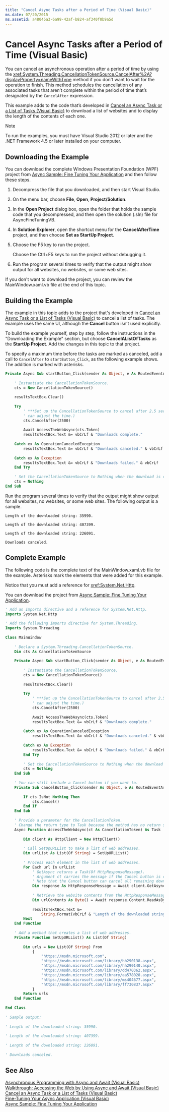 ```yaml
---
title: "Cancel Async Tasks after a Period of Time (Visual Basic)"
ms.date: 07/20/2015
ms.assetid: a48045a3-6a99-42af-b824-af340f0b9a5d
---
```

# Cancel Async Tasks after a Period of Time (Visual Basic)
You can cancel an asynchronous operation after a period of time by using the  <xref:System.Threading.CancellationTokenSource.CancelAfter%2A?displayProperty=nameWithType> method if you don't want to wait for the operation to finish. This method schedules the cancellation of any associated tasks that aren’t complete within the period of time that’s designated by the `CancelAfter` expression.  
  
 This example adds to the code that’s developed in [Cancel an Async Task or a List of Tasks (Visual Basic)](../../../../visual-basic/programming-guide/concepts/async/cancel-an-async-task-or-a-list-of-tasks.md) to download a list of websites and to display the length of the contents of each one.  
  
> [!NOTE]
>  To run the examples, you must have Visual Studio 2012 or later and the .NET Framework 4.5 or later installed on your computer.  
  
## Downloading the Example  
 You can download the complete Windows Presentation Foundation (WPF) project from [Async Sample: Fine Tuning Your Application](https://code.msdn.microsoft.com/Async-Fine-Tuning-Your-a676abea) and then follow these steps.  
  
1.  Decompress the file that you downloaded, and then start Visual Studio.  
  
2.  On the menu bar, choose **File**, **Open**, **Project/Solution**.  
  
3.  In the **Open Project** dialog box, open the folder that holds the sample code that you decompressed, and then open the solution (.sln) file for AsyncFineTuningVB.  
  
4.  In **Solution Explorer**, open the shortcut menu for the **CancelAfterTime** project, and then choose **Set as StartUp Project**.  
  
5.  Choose the F5 key to run the project.  
  
     Choose the Ctrl+F5 keys to run the project without debugging it.  
  
6.  Run the program several times to verify that the output might show output for all websites, no websites, or some web sites.  
  
 If you don't want to download the project, you can review the MainWindow.xaml.vb file at the end of this topic.  
  
## Building the Example  
 The example in this topic adds to the project that's developed in [Cancel an Async Task or a List of Tasks (Visual Basic)](../../../../visual-basic/programming-guide/concepts/async/cancel-an-async-task-or-a-list-of-tasks.md) to cancel a list of tasks. The example uses the same UI, although the **Cancel** button isn’t used explicitly.  
  
 To build the example yourself, step by step, follow the instructions in the "Downloading the Example" section, but choose **CancelAListOfTasks** as the **StartUp Project**. Add the changes in this topic to that project.  
  
 To specify a maximum time before the tasks are marked as canceled, add a call to `CancelAfter` to `startButton_Click`, as the following example shows. The addition is marked with asterisks.  
  
```vb  
Private Async Sub startButton_Click(sender As Object, e As RoutedEventArgs)  
  
    ' Instantiate the CancellationTokenSource.  
    cts = New CancellationTokenSource()  
  
    resultsTextBox.Clear()  
  
    Try  
        ' ***Set up the CancellationTokenSource to cancel after 2.5 seconds. (You   
        ' can adjust the time.)  
        cts.CancelAfter(2500)  
  
        Await AccessTheWebAsync(cts.Token)  
        resultsTextBox.Text &= vbCrLf & "Downloads complete."  
  
    Catch ex As OperationCanceledException  
        resultsTextBox.Text &= vbCrLf & "Downloads canceled." & vbCrLf  
  
    Catch ex As Exception  
        resultsTextBox.Text &= vbCrLf & "Downloads failed." & vbCrLf  
    End Try  
  
    ' Set the CancellationTokenSource to Nothing when the download is complete.  
    cts = Nothing  
End Sub  
```  
  
 Run the program several times to verify that the output might show output for all websites, no websites, or some web sites. The following output is a sample.  
  
```  
Length of the downloaded string: 35990.  
  
Length of the downloaded string: 407399.  
  
Length of the downloaded string: 226091.  
  
Downloads canceled.  
```  
  
## Complete Example  
 The following code is the complete text of the MainWindow.xaml.vb file for the example. Asterisks mark the elements that were added for this example.  
  
 Notice that you must add a reference for <xref:System.Net.Http>.  
  
 You can download the project from [Async Sample: Fine Tuning Your Application](https://code.msdn.microsoft.com/Async-Fine-Tuning-Your-a676abea).  
  
```vb  
' Add an Imports directive and a reference for System.Net.Http.  
Imports System.Net.Http  
  
' Add the following Imports directive for System.Threading.  
Imports System.Threading  
  
Class MainWindow  
  
    ' Declare a System.Threading.CancellationTokenSource.  
    Dim cts As CancellationTokenSource  
  
    Private Async Sub startButton_Click(sender As Object, e As RoutedEventArgs)  
  
        ' Instantiate the CancellationTokenSource.  
        cts = New CancellationTokenSource()  
  
        resultsTextBox.Clear()  
  
        Try  
            ' ***Set up the CancellationTokenSource to cancel after 2.5 seconds. (You   
            ' can adjust the time.)  
            cts.CancelAfter(2500)  
  
            Await AccessTheWebAsync(cts.Token)  
            resultsTextBox.Text &= vbCrLf & "Downloads complete."  
  
        Catch ex As OperationCanceledException  
            resultsTextBox.Text &= vbCrLf & "Downloads canceled." & vbCrLf  
  
        Catch ex As Exception  
            resultsTextBox.Text &= vbCrLf & "Downloads failed." & vbCrLf  
        End Try  
  
        ' Set the CancellationTokenSource to Nothing when the download is complete.  
        cts = Nothing  
    End Sub  
  
    ' You can still include a Cancel button if you want to.  
    Private Sub cancelButton_Click(sender As Object, e As RoutedEventArgs)  
  
        If cts IsNot Nothing Then  
            cts.Cancel()  
        End If  
    End Sub  
  
    ' Provide a parameter for the CancellationToken.  
    ' Change the return type to Task because the method has no return statement.  
    Async Function AccessTheWebAsync(ct As CancellationToken) As Task  
  
        Dim client As HttpClient = New HttpClient()  
  
        ' Call SetUpURLList to make a list of web addresses.  
        Dim urlList As List(Of String) = SetUpURLList()  
  
        ' Process each element in the list of web addresses.  
        For Each url In urlList  
            ' GetAsync returns a Task(Of HttpResponseMessage).   
            ' Argument ct carries the message if the Cancel button is chosen.   
            ' Note that the Cancel button can cancel all remaining downloads.  
            Dim response As HttpResponseMessage = Await client.GetAsync(url, ct)  
  
            ' Retrieve the website contents from the HttpResponseMessage.  
            Dim urlContents As Byte() = Await response.Content.ReadAsByteArrayAsync()  
  
            resultsTextBox.Text &=  
                String.Format(vbCrLf & "Length of the downloaded string: {0}." & vbCrLf, urlContents.Length)  
        Next  
    End Function  
  
    ' Add a method that creates a list of web addresses.  
    Private Function SetUpURLList() As List(Of String)  
  
        Dim urls = New List(Of String) From  
            {  
                "https://msdn.microsoft.com",  
                "https://msdn.microsoft.com/library/hh290138.aspx",  
                "https://msdn.microsoft.com/library/hh290140.aspx",  
                "https://msdn.microsoft.com/library/dd470362.aspx",  
                "https://msdn.microsoft.com/library/aa578028.aspx",  
                "https://msdn.microsoft.com/library/ms404677.aspx",  
                "https://msdn.microsoft.com/library/ff730837.aspx"  
            }  
        Return urls  
    End Function  
  
End Class  
  
' Sample output:  
  
' Length of the downloaded string: 35990.  
  
' Length of the downloaded string: 407399.  
  
' Length of the downloaded string: 226091.  
  
' Downloads canceled.  
```  
  
## See Also  
 [Asynchronous Programming with Async and Await (Visual Basic)](../../../../visual-basic/programming-guide/concepts/async/index.md)  
 [Walkthrough: Accessing the Web by Using Async and Await (Visual Basic)](../../../../visual-basic/programming-guide/concepts/async/walkthrough-accessing-the-web-by-using-async-and-await.md)  
 [Cancel an Async Task or a List of Tasks (Visual Basic)](../../../../visual-basic/programming-guide/concepts/async/cancel-an-async-task-or-a-list-of-tasks.md)  
 [Fine-Tuning Your Async Application (Visual Basic)](../../../../visual-basic/programming-guide/concepts/async/fine-tuning-your-async-application.md)  
 [Async Sample: Fine Tuning Your Application](https://code.msdn.microsoft.com/Async-Fine-Tuning-Your-a676abea)
